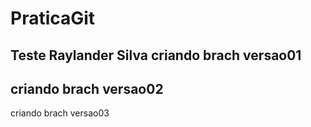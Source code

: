 # PraticaGit
Teste Raylander Silva
criando brach versao01
-----------------------
criando brach versao02
-----------------------
criando brach versao03